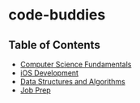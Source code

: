 # code-buddies

## Table of Contents
* [Computer Science Fundamentals]()
* [iOS Development]()
* [Data Structures and Algorithms]()
* [Job Prep]()

